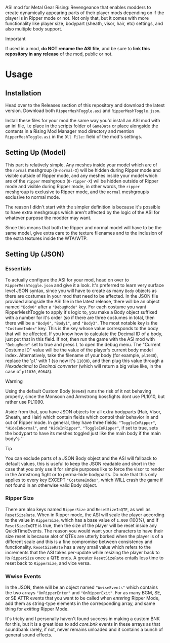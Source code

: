 
ASI mod for Metal Gear Rising: Revengeance that enables modders to create dynamically appearing parts of their player mods depending on if the player is in Ripper mode or not. Not only that, but it comes with more functionality like player size, bodypart (sheath, visor, hair, etc) settings, and also multiple body support.

> [!IMPORTANT]
> If used in a mod, **do NOT rename the ASI file**, and be sure to **link this repository in any release** of the mod, public or not.

# Usage

## Installation

Head over to the Releases section of this repository and download the latest version. Download both `RipperMeshToggle.asi` and `RipperMeshToggle.json`.

Install these files for your mod the same way you'd install an ASI mod with an ini file, i.e place in the scripts folder of `GameData` or place alongside the contents in a Rising Mod Manager mod directory and mention `RipperMeshToggle.asi` in the `Dll File:` field of the mod's settings.

## Setting Up (Model)

This part is relatively simple. Any meshes inside your model which are of the `normal` meshgroup (`0-normal-X`) will be hidden during Ripper mode and visible outside of Ripper mode, and any meshes inside your model which are of the `ripper` meshgroup (`0-ripper-X`) wil be hidden outside of Ripper mode and visible during Ripper mode, in other words, the `ripper` meshgroup is exclusive to Ripper mode, and the `normal` meshgroupis exclusive to normal mode.

The reason I didn't start with the simpler definition is because it's possible to have extra meshgroups which aren't affected by the logic of the ASI for whatever purpose the modder may want. 

Since this means that both the Ripper and normal model will have to be the same model, give extra care to the texture filenames and to the inclusion of the extra textures inside the WTA/WTP. 

## Setting Up (JSON)

### Essentials
To actually configure the ASI for your mod, head on over to `RipperMeshToggle.json` and give it a look. It's preferred to learn very surface level JSON syntax, since you will have to create as many `Body` objects as there are costumes in your mod that need to be affected. In the JSON file provided alongside the ASI file in the latest release, there will be an object named `"Body0"` after a `"DebugMode"` key. For each costume you want RipperMeshToggle to apply it's logic to, you make a Body object suffixed with a number for it's order (so if there are three costumes in total, then there will be a `"Body0"`, `"Body1"`, and `"Body3"`.  The most notable key is the `"CostumeIndex"` key. This is the key whose value corresponds to the body that will be affected. If you know how to calculate the Decimal ID of a body, just put that in this field. If not, then run the game with the ASI mod with `"DebugMode"` set to true and press L to open the debug menu. The "Current Costume ID" value will be the value of the player's current body model index. Alternatively, take the filename of your body (for example, `pl1030`), replace the '`pl`' with 1 (so now it's `11030`), and then plug this value through a *Hexadecimal to Decimal converter* (which will return a big value like, in the case of `pl1030`, `69648`).

> [!WARNING]
> Using the default Custom Body (`69648`) runs the risk of it not behaving properly, since the Monsoon and Armstrong bossfights dont use PL1010, but rather use PL1090.

Aside from that, you have JSON objects for all extra bodyparts (Hair, Visor, Sheath, and Hair) which contain fields which control their behavior in and out of Ripper mode. In general, they have three fields: `"ToggleInRipper"`, `"HideInNormal"`, and `"HideInRipper"`. `"ToggleInRipper"`, if set to true, sets the bodypart to have its meshes toggled just like the main body if the main body's ``

> [!TIP]
> You can exclude parts of a JSON Body object and the ASI will fallback to default values, this is useful to keep the JSON readable and short in the case that you only use it for simple purposes like to force the visor to render in the Armstrong fight or to perma-hide bodyparts. Do note that this only applies to every key EXCEPT `"CostumeImdex"`, which WILL crash the game if not found in an otherwise valid Body object.

### Ripper Size
There are also keys named `RipperSize` and `ResetSizeInQTE`, as well as `ResetSizeRate`. When in Ripper mode, the ASI will scale the player according to the value in `RipperSize`, which has a base value of `1.000` (100%), and if `ResetSizeInQTE` is true, then the size of the player will be reset inside any QuickTimeEvents. The reason you would want your characters to have their size reset is because alot of QTEs are utterly borked when the player is of a different scale and this is a fine compromise between consistency and functionality. `ResetSizeRate` has a very small value which refers to the increments that the ASI takes per-update while resizing the player back to its `RipperSize` once a QTE ends. A greater `ResetSizeRate` entails less time to reset back to `RipperSize`, and vice versa.

### Wwise Events
In the JSON, there will be an object named `"WwiseEvents"` which contains the two arrays `"OnRipperEnter"` and `"OnRipperExit"`. For as many BGM, SE, or SE ATTR events that you want to be called when *entering* Ripper Mode, add them as string-type elements in the corresponding array, and same thing for *exitting* Ripper Mode.

It's tricky and I personally haven't found success in making a custom BNK for this, but it is a great idea to add *core.bnk* events in these arrays as that soundbank rarely, if not, never remains unloaded and it contains a bunch of general sound effects.
